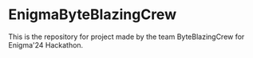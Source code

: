 # EnigmaByteBlazingCrew
This is the repository for project made by the team ByteBlazingCrew for Enigma'24 Hackathon.

